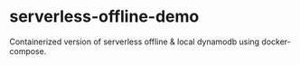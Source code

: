 # serverless-offline-demo
Containerized version of serverless offline &amp; local dynamodb using docker-compose.
